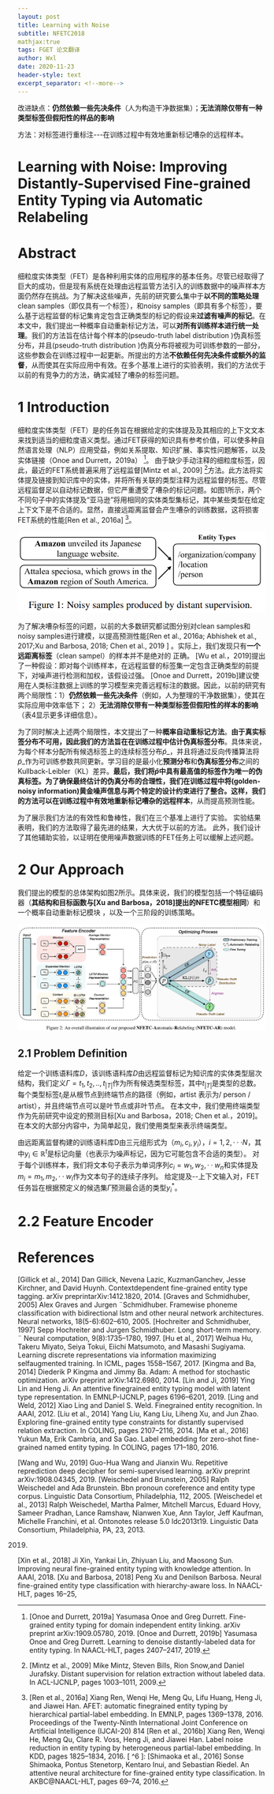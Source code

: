 ```yaml
---
layout: post
title: Learning with Noise
subtitle: NFETC2018
mathjax:true
tags: FGET 论文翻译
author: Wxl
date: 2020-11-23
header-style: text
excerpt_separator: <!--more-->
---
```




改进缺点：**仍然依赖一些先决条件**（人为构造干净数据集）；**无法消除仅带有一种类型标签但假阳性的样品的影响**

方法：对标签进行重标注---在训练过程中有效地重新标记嘈杂的远程样本。

<!--more-->

# Learning with Noise: Improving Distantly-Supervised Fine-grained Entity Typing via Automatic Relabeling  
# Abstract  

细粒度实体类型（FET）是各种利用实体的应用程序的基本任务。尽管已经取得了巨大的成功，但是现有系统在处理由远程监管方法引入的训练数据中的噪声样本方面仍然存在挑战。为了解决这些噪声，先前的研究要么集中于**以不同的策略处理**clean samples（即仅具有一个标签），和noisy samples（即具有多个标签），要么基于远程监督的标记集肯定包含正确类型的标记的假设来**过滤有噪声的标记**。在本文中，我们提出一种概率自动重新标记方法，可以**对所有训练样本进行统一处理**。我们的方法旨在估计每个样本的(pseudo-truth label distribution  )伪真标签分布，并且(pseudo-truth distribution  )伪真分布将被视为可训练参数的一部分，这些参数会在训练过程中一起更新。所提出的方法**不依赖任何先决条件或额外的监督**，从而使其在实际应用中有效。在多个基准上进行的实验表明，我们的方法优于以前的有竞争力的方法，确实减轻了嘈杂的标签问题。

# 1 Introduction  

细粒度实体类型（FET）是的任务旨在根据给定的实体提及及其相应的上下文文本来找到适当的细粒度语义类型。通过FET获得的知识具有参考价值，可以使多种自然语言处理（NLP）应用受益，例如关系提取、知识扩展、事实性问题解答，以及实体链接（Onoe and Durrett，2019a） [^1 ]。
由于缺少手动注释的细粒度标签，因此，最近的FET系统普遍采用了远程监督[Mintz et al., 2009] [^2]方法。此方法将实体提及链接到知识库中的实体，并将所有关联的类型注释为远程监督的标签。尽管远程监督足以自动标记数据，但它严重遭受了嘈杂的标记问题。如图1所示，两个不同句子中的实体提及“亚马逊”将用相同的实体类型集标记，其中某些类型在给定上下文下是不合适的。显然，直接远距离监督会产生嘈杂的训练数据，这将损害FET系统的性能[Ren et al., 2016a] [^3]。

![image-20201123135602803](/assets/fet/image-20201123135602803.png)

为了解决嘈杂标签的问题，以前的大多数研究都试图分别对clean samples和noisy samples进行建模，以提高预测性能[Ren et al., 2016a; Abhishek et al., 2017;Xu and Barbosa, 2018; Chen et al., 2019  ] 。实际上，我们发现只有**一个远距离标签**（clean sampel）的样本并不是绝对的 正确。 [Wu et al.，2019]提出了一种假设：即对每个训练样本，在远程监督的标签集一定包含正确类型的前提下，对噪声进行检测和加权，该假设过强。 [Onoe and Durrett，2019b]建议使用在人类标注数据上训练的学习模型来完善远程标注的数据。因此，以前的研究有两个局限性：1）**仍然依赖一些先决条件**（例如，人为整理的干净数据集），使其在实际应用中效率低下； 2）**无法消除仅带有一种类型标签但假阳性的样本的影响**（表4显示更多详细信息）。

为了同时解决上述两个局限性，本文提出了一种**概率自动重标记方法**。**由于真实标签分布不可用，因此我们的方法旨在在训练过程中估计伪真标签分布**。具体来说，为每个样本分配所有候选标签上的连续标签分布$\tilde p$_，并且将通过反向传播算法将$\tilde p$_作为可训练参数共同更新。学习目的是最小化**预测分布**和**伪真标签分布**之间的Kullback-Leibler（KL）差异。**最后，我们将$\tilde p$中具有最高值的标签作为唯一的伪真标签。**为了确保最终估计的伪真分布的合理性，我们在训练过程中将(golden-noisy information)黄金噪声信息与两个特定的设计约束进行了整合。这样，我们的方法可以**在训练过程中有效地重新标记嘈杂的远程样本**，从而提高预测性能。

为了展示我们方法的有效性和鲁棒性，我们在三个基准上进行了实验。 实验结果表明，我们的方法取得了最先进的结果，大大优于以前的方法。 此外，我们设计了其他辅助实验，以证明在使用噪声数据训练的FET任务上可以缓解上述问题。

# 2 Our Approach  

我们提出的模型的总体架构如图2所示。具体来说，我们的模型包括一个特征编码器（**其结构和目标函数与[Xu and Barbosa，2018]提出的NFETC模型相同**）和一个概率自动重新标记模块 ，以及一个三阶段的训练策略。

![image-20201123135355124](/assets/fet/image-20201123135355124.png)

## 2.1 Problem Definition  

给定一个训练语料库$D$，该训练语料库$D$由远程监督标记为知识库的实体类型层次结构，我们定义$\Gamma=t_1,t_2,..,t_{ \lvert T\rvert }$作为所有候选类型标签，其中$t_{\lvert T\rvert}$是类型的总数。 每个类型标签$t_i$是从根节点到终端节点的路径（例如，artist  表示为/ person / artist），并且终端节点可以是叶节点或非叶节点。 在本文中，我们使用终端类型作为先前研究中设定的预测目标[Xu and Barbosa，2018; Chen et al.，2019]。 在本文的大部分内容中，为简单起见，我们使用类型来表示终端类型。

由远距离监督构建的训练语料库D由三元组形式为（$m_i,c_i,y_i$），$i=1,2,···N$，其中$y_i \in \mathbb R^t$是标记向量（也表示为噪声标记，因为它可能包含不合适的类型）。 对于每个训练样本，我们将文本句子表示为单词序列$c_i = w_1,w_2,·· w_n$和实体提及$m_i = m_1,m_2,·· w_l$作为文本句子的连续子序列。 给定提及--上下文输入对，FET任务旨在根据预定义的候选集$\Gamma$预测最合适的类型$y_i^*$。

# 2.2 Feature Encoder  





# References



[^4 ]: [Abhishek et al., 2017] Abhishek. Fine-grained entity type classification by jointly learning representations and label embeddings. In EACL, pages 797–807, 2017.
[^5]:[Chen et al., 2019] Bo Chen.Improving distantly-supervised entity typing with compact latent space clustering. In NAACL-HLT, 2019.
[Dong et al., 2014] Xin Dong, Evgeniy Gabrilovich,Geremy Heitz, Wilko Horn, Ni Lao, Kevin Murphy, Thomas Strohmann, Shaohua Sun, and Wei Zhang. Knowledge vault: a web-scale approach to probabilistic knowledge fusion. In KDD, pages 601–610, 2014.
[Dong et al., 2015] Li Dong, Furu Wei, Hong Sun, Min gZhou, and Ke Xu. A hybrid neural model for type classification of entity mentions. In IJCAI, pages 1243–1249,2015.

[Gillick et al., 2014] Dan Gillick, Nevena Lazic, KuzmanGanchev, Jesse Kirchner, and David Huynh. Contextdependent fine-grained entity type tagging. arXiv preprintarXiv:1412.1820, 2014.
[Graves and Schmidhuber, 2005] Alex Graves and Jurgen ¨Schmidhuber. Framewise phoneme classification with bidirectional lstm and other neural network architectures. Neural networks, 18(5-6):602–610, 2005.
[Hochreiter and Schmidhuber, 1997] Sepp Hochreiter and Jurgen Schmidhuber. Long short-term memory. ¨ Neural computation, 9(8):1735–1780, 1997.
[Hu et al., 2017] Weihua Hu, Takeru Miyato, Seiya Tokui, Eiichi Matsumoto, and Masashi Sugiyama. Learning discrete representations via information maximizing selfaugmented training. In ICML, pages 1558–1567, 2017.
[Kingma and Ba, 2014] Diederik P Kingma and Jimmy Ba. Adam: A method for stochastic optimization. arXiv preprint arXiv:1412.6980, 2014.
[Lin and Ji, 2019] Ying Lin and Heng Ji. An attentive finegrained entity typing model with latent type representation. In EMNLP-IJCNLP, pages 6196–6201, 2019.
[Ling and Weld, 2012] Xiao Ling and Daniel S. Weld. Finegrained entity recognition. In AAAI, 2012.
[Liu et al., 2014] Yang Liu, Kang Liu, Liheng Xu, and Jun Zhao. Exploring fine-grained entity type constraints for
distantly supervised relation extraction. In COLING, pages 2107–2116, 2014.
[Ma et al., 2016] Yukun Ma, Erik Cambria, and Sa Gao. Label embedding for zero-shot fine-grained named entity
typing. In COLING, pages 171–180, 2016.

[^2]:[Mintz et al., 2009] Mike Mintz, Steven Bills, Rion Snow,and Daniel Jurafsky. Distant supervision for relation extraction without labeled data. In ACL-IJCNLP, pages 1003–1011, 2009.



[^1 ]:[Onoe and Durrett, 2019a] Yasumasa Onoe and Greg Durrett. Fine-grained entity typing for domain independent entity linking. arXiv preprint arXiv:1909.05780, 2019.
[Onoe and Durrett, 2019b] Yasumasa Onoe and Greg Durrett. Learning to denoise distantly-labeled data for entity typing. In NAACL-HLT, pages 2407–2417, 2019.



[^3]:[Ren et al., 2016a] Xiang Ren, Wenqi He, Meng Qu, Lifu Huang, Heng Ji, and Jiawei Han. AFET: automatic finegrained entity typing by hierarchical partial-label embedding. In EMNLP, pages 1369–1378, 2016. Proceedings of the Twenty-Ninth International Joint Conference on Artificial Intelligence (IJCAI-20) 814
[Ren et al., 2016b] Xiang Ren, Wenqi He, Meng Qu, Clare R. Voss, Heng Ji, and Jiawei Han. Label noise reduction in entity typing by heterogeneous partial-label embedding. In KDD, pages 1825–1834, 2016.
[ ^6  ]:  [Shimaoka et al., 2016] Sonse Shimaoka, Pontus Stenetorp, Kentaro Inui, and Sebastian Riedel. An attentive neural
architecture for fine-grained entity type classification. In AKBC@NAACL-HLT, pages 69–74, 2016.

[Wang and Wu, 2019] Guo-Hua Wang and Jianxin Wu. Repetitive reprediction deep decipher for semi-supervised learning. arXiv preprint arXiv:1908.04345, 2019.
[Weischedel and Brunstein, 2005] Ralph Weischedel and Ada Brunstein. Bbn pronoun coreference and entity type
corpus. Linguistic Data Consortium, Philadelphia, 112, 2005.
[Weischedel et al., 2013] Ralph Weischedel, Martha Palmer, Mitchell Marcus, Eduard Hovy, Sameer Pradhan, Lance
Ramshaw, Nianwen Xue, Ann Taylor, Jeff Kaufman, Michelle Franchini, et al. Ontonotes release 5.0
ldc2013t19. Linguistic Data Consortium, Philadelphia, PA, 23, 2013.
[^8 ]:[Wu et al., 2019] Junshuang Wu, Richong Zhang, Yongyi Mao, Hongyu Guo, and Jinpeng Huai. Modeling noisy
hierarachical types in fine-grained entity typing: A contentbased weighting approach. In IJCAI, pages 5264–5270,
2019.
[Xin et al., 2018] Ji Xin, Yankai Lin, Zhiyuan Liu, and Maosong Sun. Improving neural fine-grained entity typing with knowledge attention. In AAAI, 2018.
[Xu and Barbosa, 2018] Peng Xu and Denilson Barbosa. Neural fine-grained entity type classification with hierarchy-aware loss. In NAACL-HLT, pages 16–25,

[^7]: [Yogatama et al., 2015] Dani Yogatama, Daniel Gillick, andNevena Lazic. Embedding methods for fine grained entity type classification. In ACL, pages 291–296, 2015.
[Zeng et al., 2014] Daojian Zeng, Kang Liu, Siwei Lai, Guangyou Zhou, and Jun Zhao. Relation classification via convolutional deep neural network. In COLING, pages 2335–2344, 2014.
[Zhou et al., 2016] Peng Zhou, Wei Shi, Jun Tian, Zhenyu Qi, Bingchen Li, Hongwei Hao, and Bo Xu. Attentionbased bidirectional long short-term memory networks for relation classification. In ACL, 2016.   

